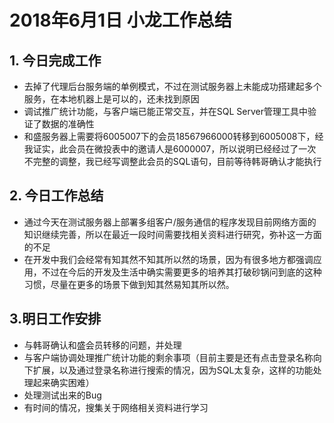 # 2018年6月1日 小龙工作总结

## 1. 今日完成工作

* 去掉了代理后台服务端的单例模式，不过在测试服务器上未能成功搭建起多个服务，在本地机器上是可以的，还未找到原因
* 调试推广统计功能，与客户端已能正常交互，并在SQL Server管理工具中验证了数据的准确性
* 和盛服务器上需要将6005007下的会员18567966000转移到6005008下，经我证实，此会员在微投表中的邀请人是6000007，所以说明已经经过了一次不完整的调整，我已经写调整此会员的SQL语句，目前等待韩哥确认才能执行

## 2. 今日工作总结

* 通过今天在测试服务器上部署多组客户/服务通信的程序发现目前网络方面的知识继续完善，所以在最近一段时间需要找相关资料进行研究，弥补这一方面的不足
* 在开发中我们会经常有知其然不知其所以然的场景，因为有很多地方都强调应用，不过在今后的开发及生活中确实需要更多的培养其打破砂锅问到底的这种习惯，尽量在更多的场景下做到知其然易知其所以然。

## 3.明日工作安排

* 与韩哥确认和盛会员转移的问题，并处理
* 与客户端协调处理推广统计功能的剩余事项（目前主要是还有点击登录名称向下扩展，以及通过登录名称进行搜索的情况，因为SQL太复杂，这样的功能处理起来确实困难）
* 处理测试出来的Bug
* 有时间的情况，搜集关于网络相关资料进行学习